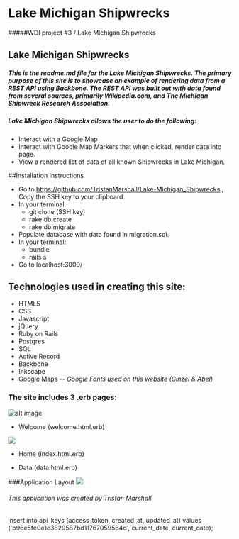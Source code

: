 # Lake Michigan Shipwrecks
#####WDI project #3 / Lake Michigan Shipwrecks

## Lake Michigan Shipwrecks

##### This is the readme.md file for the Lake Michigan Shipwrecks. The primary purpose of this site is to showcase an example of rendering data from a REST API using Backbone. The REST API was built out with data found from several sources, primarily Wikipedia.com, and The Michigan Shipwreck Research Association.

##### Lake Michigan Shipwrecks allows the user to do the following:
* Interact with a Google Map
* Interact with Google Map Markers that when clicked, render data into page.
* View a rendered list of data of all known Shipwrecks in Lake Michigan.

##Installation Instructions
* Go to https://github.com/TristanMarshall/Lake-Michigan_Shipwrecks , Copy the SSH key to your clipboard.
* In your terminal:
  - git clone (SSH key)
  - rake db:create
  - rake db:migrate
* Populate database with data found in migration.sql.
* In your terminal:
  - bundle
  - rails s
* Go to localhost:3000/

## Technologies used in creating this site:

* HTML5
* CSS
* Javascript
* jQuery
* Ruby on Rails
* Postgres
* SQL
* Active Record
* Backbone
* Inkscape
* Google Maps
--
*Google Fonts used on this website (Cinzel & Abel)*


### The site includes 3 .erb pages:

![alt image](http://i.imgur.com/yYk130B.jpg)
* Welcome (welcome.html.erb)

![](http://i.imgur.com/eZcHxz7.png)
* Home (index.html.erb)


* Data (data.html.erb)

###Application Layout
![](http://i.imgur.com/TIRU82O.jpg)




###### This application was created by Tristan Marshall


















insert into api_keys (access_token, created_at, updated_at) values ('b96e5fe0e1e3829587bd11767059564d', current_date, current_date);
